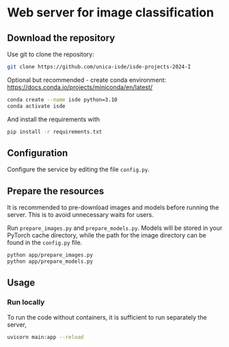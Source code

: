 # Web server for image classification

## Download the repository

Use git to clone the repository:

```bash
git clone https://github.com/unica-isde/isde-projects-2024-I
```

Optional but recommended - create conda environment: https://docs.conda.io/projects/miniconda/en/latest/
```bash
conda create --name isde python=3.10
conda activate isde
```

And install the requirements with 

```bash
pip install -r requirements.txt
```

## Configuration

Configure the service by editing the file `config.py`.

## Prepare the resources

It is recommended to pre-download images and models before running 
the server. This is to avoid unnecessary waits for users.

Run `prepare_images.py` and `prepare_models.py`. Models will 
be stored in your PyTorch cache directory, while the path for 
the image directory can be found in the `config.py` file. 

```bash
python app/prepare_images.py
python app/prepare_models.py
```

## Usage

### Run locally


To run the code without containers, it is sufficient to run 
separately the server,

```bash
uvicorn main:app --reload
```

